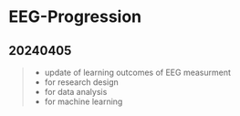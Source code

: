 # EEG-Progression
## 20240405
> - update of learning outcomes of EEG measurment
> - for research design
> - for data analysis
> - for machine learning
